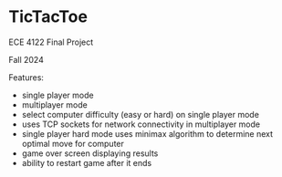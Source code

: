 # TicTacToe

ECE 4122 Final Project

Fall 2024

Features:
- single player mode
- multiplayer mode
- select computer difficulty (easy or hard) on single player mode
- uses TCP sockets for network connectivity in multiplayer mode
- single player hard mode uses minimax algorithm to determine next optimal move for computer
- game over screen displaying results
- ability to restart game after it ends
